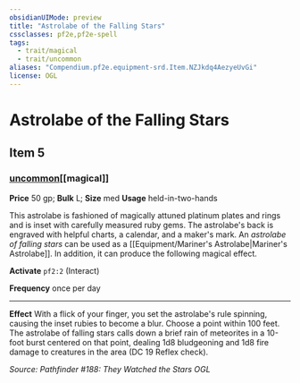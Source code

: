 ```yaml
---
obsidianUIMode: preview
title: "Astrolabe of the Falling Stars"
cssclasses: pf2e,pf2e-spell
tags:
  - trait/magical
  - trait/uncommon
aliases: "Compendium.pf2e.equipment-srd.Item.NZJkdq4AezyeUvGi"
license: OGL
---
```

# Astrolabe of the Falling Stars
## Item 5
### [uncommon](uncommon "Uncommon Rarity Trait")[[magical]]


**Price** 50 gp; 
**Bulk** L; **Size** med
**Usage** held-in-two-hands

This astrolabe is fashioned of magically attuned platinum plates and rings and is inset with carefully measured ruby gems. The astrolabe's back is engraved with helpful charts, a calendar, and a maker's mark. An _astrolabe of falling stars_ can be used as a [[Equipment/Mariner's Astrolabe|Mariner's Astrolabe]]. In addition, it can produce the following magical effect.

**Activate** `pf2:2` (Interact)

**Frequency** once per day

* * *

**Effect** With a flick of your finger, you set the astrolabe's rule spinning, causing the inset rubies to become a blur. Choose a point within 100 feet. The astrolabe of falling stars calls down a brief rain of meteorites in a 10-foot burst centered on that point, dealing 1d8 bludgeoning and 1d8 fire damage to creatures in the area (DC 19 Reflex check).

*Source: Pathfinder #188: They Watched the Stars*
*OGL*